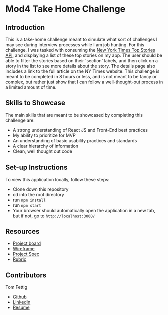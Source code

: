 
# Mod4 Take Home Challenge

## Introduction
This is a take-home challenge meant to simulate what sort of challenges I may see during interview processes while I am job hunting.  For this challenge, I was tasked with consuming the [New York Times Top Stories API](https://developer.nytimes.com/docs/top-stories-product/1/overview), and displaying a list of these top stories on my app.  The user should be able to filter the stories based on their 'section' labels, and then click on a story in the list to see more details about the story.  The details page also includes a link to the full article on the NY Times website.  This challenge is meant to be completed in 8 hours or less, and is not meant to be fancy or complex, but rather just show that I can follow a well-thought-out process in a limited amount of time.

## Skills to Showcase
The main skills that are meant to be showcased by completing this challenge are:
- A strong understanding of React JS and Front-End best practices
- My ability to prioritize for MVP
- An understanding of basic usability practices and standards
- A clear hierarchy of information
- Clean, well thought out code

## Set-up Instructions
To view this application locally, follow these steps:
- Clone down this repository
- cd into the root directory
- run `npm install`
- run `npm start`
- Your browser should automatically open the application in a new tab, but if not, go to `http://localhost:3000/`

## Resources
- [Project board](https://github.com/users/tfettig22/projects/3)
- [Wireframe](https://miro.com/app/board/uXjVPFVP_nw=/?share_link_id=983724284309)
- [Project Spec](https://mod4.turing.edu/projects/take_home/take_home_fe)
- [Rubric](https://mod4.turing.edu/projects/take_home/take_home_rubric)

## Contributors
Tom Fettig
- [Github](https://github.com/tfettig22)
- [LinkedIn](https://www.linkedin.com/in/tom-fettig-86323a115/)
- [Resume](https://drive.google.com/file/d/1Q-VEsz8L1BLOGF69G3hLonhJFhDf6-4Y/view?usp=sharing)
